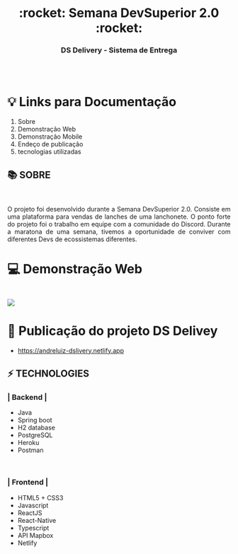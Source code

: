 

<div align = "center">
<h1>:rocket: Semana DevSuperior 2.0 :rocket:</h1>
<h3>DS Delivery - Sistema de Entrega  </h3>

<br>
<br>


  
</div>

# :bulb: Links para Documentação

1. Sobre 
2. Demonstração Web
3. Demonstração Mobile
4. Endeço de publicação
5. tecnologias utilizadas
  


## :books: SOBRE
<br>

<p align="justify">O projeto foi desenvolvido durante a Semana DevSuperior 2.0. Consiste em uma plataforma para vendas de lanches de uma lanchonete. O ponto forte do projeto foi o trabalho em equipe com a comunidade do Discord. Durante a maratona de uma semana, tivemos a oportunidade de conviver com diferentes Devs de ecossistemas diferentes.</p>



# :computer: Demonstração Web

<h1>
<img src="media/video.gif">
</h1>

# :loudspeaker: Publicação do projeto DS Delivey

- https://andreluiz-dslivery.netlify.app


## :zap: TECHNOLOGIES


### | Backend | 

* Java 
* Spring boot 
* H2 database  
* PostgreSQL 
* Heroku 
* Postman

<br>

### | Frontend | 
* HTML5 + CSS3 
* Javascript 
* ReactJS 
* React-Native 
* Typescript 
* API Mapbox 
* Netlify
